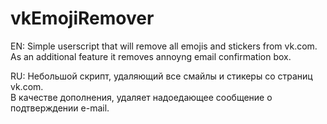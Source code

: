 # vkEmojiRemover

EN:
Simple userscript that will remove all emojis and stickers from vk.com.  
As an additional feature it removes annoyng email confirmation box.  

RU:
Небольшой скрипт, удаляющий все смайлы и стикеры со страниц vk.com.  
В качестве дополнения, удаляет надоедающее сообщение о подтверждении e-mail.  
